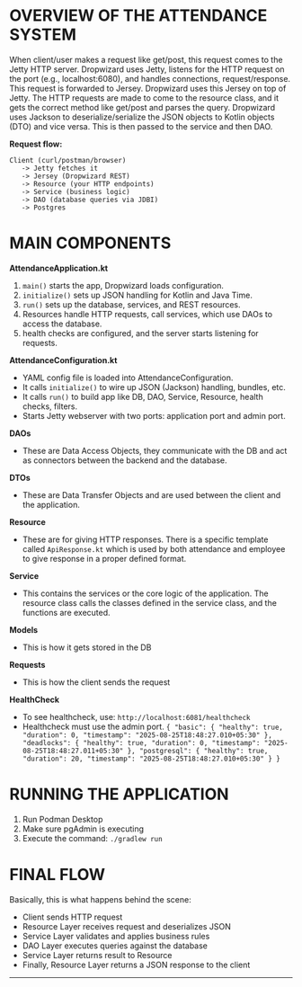 # OVERVIEW OF THE ATTENDANCE SYSTEM

When client/user makes a request like get/post, this request comes to the Jetty HTTP server.
Dropwizard uses Jetty, listens for the HTTP request on the port (e.g., localhost:6080), and handles connections, request/response. This request is forwarded to Jersey.
Dropwizard uses this Jersey on top of Jetty. The HTTP requests are made to come to the resource class, and it gets the correct method like get/post and parses the query.
Dropwizard uses Jackson to deserialize/serialize the JSON objects to Kotlin objects (DTO) and vice versa.
This is then passed to the service and then DAO.

**Request flow:**

```
Client (curl/postman/browser)
   -> Jetty fetches it
   -> Jersey (Dropwizard REST)
   -> Resource (your HTTP endpoints)
   -> Service (business logic)
   -> DAO (database queries via JDBI)
   -> Postgres
```

# MAIN COMPONENTS

**AttendanceApplication.kt**

1. `main()` starts the app, Dropwizard loads configuration.
2. `initialize()` sets up JSON handling for Kotlin and Java Time.
3. `run()` sets up the database, services, and REST resources.
4. Resources handle HTTP requests, call services, which use DAOs to access the database.
5. health checks are configured, and the server starts listening for requests.

**AttendanceConfiguration.kt**

* YAML config file is loaded into AttendanceConfiguration.
* It calls `initialize()` to wire up JSON (Jackson) handling, bundles, etc.
* It calls `run()` to build app like DB, DAO, Service, Resource, health checks, filters.
* Starts Jetty webserver with two ports: application port and admin port.

**DAOs**

* These are Data Access Objects, they communicate with the DB and act as connectors between the backend and the database.

**DTOs**

* These are Data Transfer Objects and are used between the client and the application.

**Resource**

* These are for giving HTTP responses. There is a specific template called `ApiResponse.kt` which is used by both attendance and employee to give response in a proper defined format.

**Service**

* This contains the services or the core logic of the application. The resource class calls the classes defined in the service class, and the functions are executed.

**Models**
* This is how it gets stored in the DB

**Requests**
* This is how the client sends the request
  
**HealthCheck**

* To see healthcheck, use: `http://localhost:6081/healthcheck`
* Healthcheck must use the admin port.
  `{
  "basic": {
    "healthy": true,
    "duration": 0,
    "timestamp": "2025-08-25T18:48:27.010+05:30"
  },
  "deadlocks": {
    "healthy": true,
    "duration": 0,
    "timestamp": "2025-08-25T18:48:27.011+05:30"
  },
  "postgresql": {
    "healthy": true,
    "duration": 20,
    "timestamp": "2025-08-25T18:48:27.010+05:30"
  }
}`



# RUNNING THE APPLICATION

1. Run Podman Desktop
2. Make sure pgAdmin is executing
3. Execute the command: `./gradlew run`



# FINAL FLOW

Basically, this is what happens behind the scene:

* Client sends HTTP request
* Resource Layer receives request and deserializes JSON
* Service Layer validates and applies business rules
* DAO Layer executes queries against the database
* Service Layer returns result to Resource
* Finally, Resource Layer returns a JSON response to the client

---
